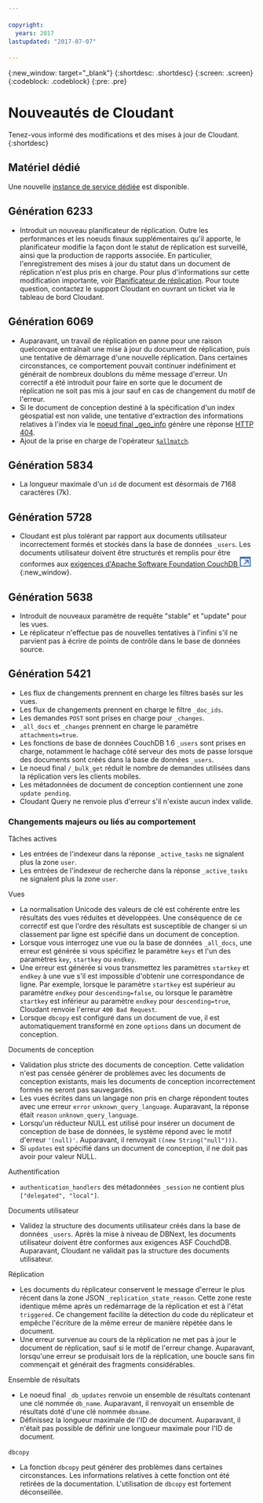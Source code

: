 ```yaml
---

copyright:
  years: 2017
lastupdated: "2017-07-07"

---
```


{:new_window: target="_blank"}
{:shortdesc: .shortdesc}
{:screen: .screen}
{:codeblock: .codeblock}
{:pre: .pre}

<!-- Acrolinx: 2017-05-04 -->

# Nouveautés de Cloudant

Tenez-vous informé des modifications et des mises à jour de Cloudant.
{:shortdesc}

## Matériel dédié

Une nouvelle [instance de service dédiée](bluemix.html#dedicated-plan) est disponible. 

## Génération 6233

- Introduit un nouveau planificateur de réplication.
  Outre les performances et les noeuds finaux supplémentaires qu'il apporte, le
planificateur modifie la façon dont le statut de réplication est surveillé, ainsi que la
production de rapports associée.
  En particulier, l'enregistrement des mises à jour du statut dans un document de
réplication n'est plus pris en charge.
  Pour plus d'informations sur cette modification importante, voir
[Planificateur de réplication](../api/advanced_replication.html#the_replication_scheduler).
  Pour toute question, contactez le support Cloudant en ouvrant un ticket via le tableau de bord Cloudant. 

## Génération 6069

- Auparavant, un travail de réplication en panne pour une raison quelconque
entraînait une mise à jour du document de réplication, puis une tentative de
démarrage d'une nouvelle réplication.
  Dans certaines circonstances, ce comportement pouvait continuer indéfiniment et
générait de nombreux doublons du même message d'erreur.
  Un correctif a été introduit pour faire en sorte que le document de réplication ne soit pas
mis à jour sauf en cas de changement du motif de l'erreur.
- Si le document de conception destiné à la spécification d'un index géospatial
est non valide, une tentative d'extraction des informations relatives à l'index via le
[noeud
final _geo_info](../api/cloudant-geo.html#obtaining-information-about-a-cloudant-geo-index) génère une réponse [HTTP 404](http.html#404).
- Ajout de la prise en charge de l'opérateur [`$allmatch`](../api/cloudant_query.html#the-allmatch-operator).

## Génération 5834

- La longueur maximale d'un `id` de document est désormais de 7168 caractères (7k).

## Génération 5728

- Cloudant est plus tolérant par rapport aux documents utilisateur incorrectement
formés et stockés dans la base de données `_users`.
  Les documents utilisateur doivent être structurés et remplis pour être conformes aux
[exigences d'Apache Software Foundation CouchDB ![External link icon](../images/launch-glyph.svg "External link icon")](http://docs.couchdb.org/en/2.0.0/intro/security.html#users-documents){:new_window}.

## Génération 5638

-   Introduit de nouveaux paramètre de requête "stable" et "update" pour les vues. 
-   Le réplicateur n'effectue pas de nouvelles tentatives à l'infini s'il ne parvient pas à écrire de points de contrôle dans le base de données source.

## Génération 5421

-	Les flux de changements prennent en charge les filtres basés sur les vues. 
-	Les flux de changements prennent en charge le filtre `_doc_ids`. 
-	Les demandes `POST` sont prises en charge pour `_changes`.
-	`_all_docs` et `_changes` prennent en charge le paramètre `attachments=true`.
-	Les fonctions de base de données CouchDB 1.6 `_users` sont prises en charge, notamment le hachage côté serveur des mots de passe lorsque des documents sont créés dans la base de données `_users`. 
-	Le noeud final `/_bulk_get` réduit le nombre de demandes utilisées dans la réplication vers les clients mobiles.
-	Les métadonnées de document de conception contiennent une zone `update pending`. 
-	Cloudant Query ne renvoie plus d'erreur s'il n'existe aucun index valide. 

### Changements majeurs ou liés au comportement

Tâches actives

-   Les entrées de l'indexeur dans la réponse `_active_tasks` ne signalent plus la zone `user`.
-   Les entrées de l'indexeur de recherche dans la réponse `_active_tasks` ne signalent plus la zone `user`.

Vues

-   La normalisation Unicode des valeurs de clé est cohérente entre les résultats des vues réduites et développées. Une conséquence de ce correctif est que l'ordre des résultats est susceptible de changer si un classement par ligne est spécifié dans un document de conception.
-   Lorsque vous interrogez une vue ou la base de données `_all_docs`, une erreur est générée si vous spécifiez le paramètre `keys` et l'un des paramètres `key`, `startkey` ou `endkey`.
-   Une erreur est générée si vous transmettez les paramètres `startkey` et `endkey` à une vue s'il est impossible d'obtenir une correspondance de ligne. Par exemple, lorsque le paramètre `startkey` est supérieur au paramètre `endkey` pour `descending=false`, ou lorsque le paramètre `startkey` est inférieur au paramètre `endkey` pour `descending=true`, Cloudant renvoie l'erreur `400 Bad Request`.
-   Lorsque `dbcopy` est configuré dans un document de vue, il est automatiquement transformé en zone `options` dans un document de conception.  

Documents de conception

-   Validation plus stricte des documents de conception. Cette validation n'est pas censée générer de problèmes avec les documents de conception existants, mais les documents de conception incorrectement formés ne seront pas sauvegardés. 
-   Les vues écrites dans un langage non pris en charge répondent toutes avec une erreur `error` `unknown_query_language`. Auparavant, la réponse était `reason` `unknown_query_language`.
-   Lorsqu'un réducteur NULL est utilisé pour insérer un document de conception de base de données, le système répond avec le motif d'erreur `'(null)'`. Auparavant, il renvoyait `((new String("null")))`.
-   Si `updates` est spécifié dans un document de conception, il ne doit pas avoir pour valeur NULL. 

Authentification

-   `authentication_handlers` des métadonnées `_session` ne contient plus `["delegated", "local"]`.

Documents utilisateur

-   Validez la structure des documents utilisateur créés dans la base de données `_users`. Après la mise à niveau de DBNext, les documents utilisateur doivent être conformes aux exigences ASF CouchdDB. Auparavant, Cloudant ne validait pas la structure des documents utilisateur.  

Réplication 

-   Les documents du réplicateur conservent le message d'erreur le plus récent dans la zone JSON `_replication_state_reason`. Cette zone reste identique même après un redémarrage de la réplication et est à l'état `triggered`. Ce changement facilite la détection du code du réplicateur et empêche l'écriture de la même erreur de manière répétée dans le document. 
-   Une erreur survenue au cours de la réplication ne met pas à jour le document de réplication, sauf si le motif de l'erreur change. Auparavant, lorsqu'une erreur se produisait lors de la réplication, une boucle sans fin commençait et générait des fragments considérables.   

Ensemble de résultats

-   Le noeud final `_db_updates` renvoie un ensemble de résultats contenant une clé nommée `db_name`. Auparavant, il renvoyait un ensemble de résultats doté d'une clé nommée `dbname`.
-   Définissez la longueur maximale de l'ID de document. Auparavant, il n'était pas possible de définir une longueur maximale pour l'ID de document. 

`dbcopy`

- La fonction `dbcopy` peut générer des problèmes dans certaines circonstances.
  Les informations relatives à cette fonction ont été retirées de la documentation.
  L'utilisation de `dbcopy` est fortement déconseillée. 

